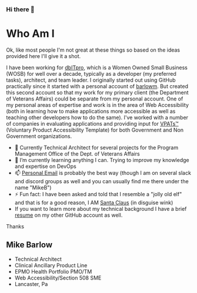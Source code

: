 ### Hi there 👋

<!--
**michael-barlow3/michael-barlow3** is a ✨ _special_ ✨ repository because its `README.md` (this file) appears on your GitHub profile.

Here are some ideas to get you started:

- 🔭 I’m currently working on ...
- 🌱 I’m currently learning ...
- 👯 I’m looking to collaborate on ...
- 🤔 I’m looking for help with ...
- 💬 Ask me about ...
- 📫 How to reach me: ...
- 😄 Pronouns: ...
- ⚡ Fun fact: ...
-->

# Who Am I
Ok, like most people I'm not great at these things so based on the ideas provided here I'll give it a shot.

I have been working for [dbITpro](dbitpro.com), which is a Women Owned Small Business (WOSB) for well over a decade, typically as a developer (my preferred tasks), architect, and team leader. I originally started out using GitHub practically since it started with a personal account of [barlowm](https://github.com/barlowm). But created this second account so that my work for my primary client (the Department of Veterans Affairs) could be separate from my personal account.
One of my personal areas of expertise and work is in the area of Web Accessibility (both in learning how to make applications more accessible as well as teaching other developers how to do the same). I've worked with a number of companies in evaluating applications and providing input for [VPATs™](https://www.itic.org/policy/accessibility/vpat) (Voluntary Product Accessibility Template) for both Government and Non Government organizations.

- 🔭 Currently Technical Architect for several projects for the Program Management Office of the Dept. of Veterans Affairs
- 🌱 I’m currently learning anything I can. Trying to improve my knowledge and expertise on DevOps
- 📫 [Personal Email](mailto:barlowm@gmail.com?subject=Read%20your%20GitHub%20profile...&body=and%20would%20like%20to%20discuss%20something%20with%20you...) is probably the best way (though I am on several slack and discord groups as well and you can usually find me there under the name "MikeB")
- ⚡ Fun fact: I have been asked and told that I resemble a "jolly old elf" and that is for a good reason, I AM [Santa Claus](https://github.com/barlowm/barlowm/blob/master/images/SantaProfilePicSML.jpg) (in disguise wink)
- If you want to learn more about my technical background I have a brief [resume](https://github.com/barlowm/barlowm/blob/master/m.barlow-resume-Sept2020.pdf) on my other GitHub account as well.

Thanks

## Mike Barlow
- Technical Architect
- Clinical Ancillary Product Line
- EPMO Health Portfolio PMO/TM
- Web Accessibility/Section 508 SME
- Lancaster, Pa
